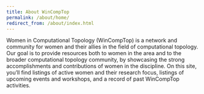 ```yaml
---
title: About WinCompTop
permalink: /about/home/
redirect_from: /about/index.html
---
```


Women in Computational Topology (WinCompTop)
is a network and community for women and their allies in the field 
of computational topology.  Our goal is to provide resources both to 
women in the area and to the broader computational topology community,
by showcasing the strong accomplishments and contributions of women in
the discipline.
On this site, you’ll find listings of active women and their
research focus, listings of upcoming events and workshops, and a 
record of past WinCompTop activities.